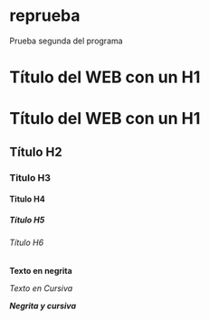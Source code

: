 # reprueba
Prueba segunda del programa
# Título del WEB con un H1

# Título del WEB con un H1
## Título  H2
### Titulo H3
#### Titulo H4
##### Título H5
###### Título H6



**Texto en negrita**

*Texto en Cursiva*

***Negrita y cursiva***

